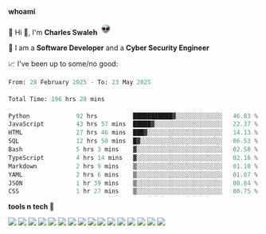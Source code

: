 **whoami**

🤪 Hi 👋, I'm **Charles Swaleh** <img src="alien.gif" height="25px">

🤖 I am a **Software Developer** and a **Cyber Security Engineer**

📈 I've been up to some/no good:

<!--START_SECTION:waka-->

```python
From: 28 February 2025 - To: 23 May 2025

Total Time: 196 hrs 28 mins

Python             92 hrs          ███████████▓░░░░░░░░░░░░░   46.83 %
JavaScript         43 hrs 57 mins  █████▓░░░░░░░░░░░░░░░░░░░   22.37 %
HTML               27 hrs 46 mins  ███▓░░░░░░░░░░░░░░░░░░░░░   14.13 %
SQL                12 hrs 50 mins  █▓░░░░░░░░░░░░░░░░░░░░░░░   06.53 %
Bash               5 hrs 3 mins    ▓░░░░░░░░░░░░░░░░░░░░░░░░   02.58 %
TypeScript         4 hrs 14 mins   ▓░░░░░░░░░░░░░░░░░░░░░░░░   02.16 %
Markdown           2 hrs 9 mins    ▒░░░░░░░░░░░░░░░░░░░░░░░░   01.10 %
YAML               2 hrs 6 mins    ▒░░░░░░░░░░░░░░░░░░░░░░░░   01.07 %
JSON               1 hr 39 mins    ▒░░░░░░░░░░░░░░░░░░░░░░░░   00.84 %
CSS                1 hr 27 mins    ▒░░░░░░░░░░░░░░░░░░░░░░░░   00.75 %
```

<!--END_SECTION:waka-->


**tools n tech 🔭**

![](https://img.shields.io/badge/OS-Linux-informational?style=flat&logo=linux&logoColor=white&color=800020)
![](https://img.shields.io/badge/Code-JavaScript-informational?style=flat&logo=javascript&logoColor=white&color=800020)
![](https://img.shields.io/badge/Code-Python-informational?style=flat&logo=python&logoColor=white&color=800020)
![](https://img.shields.io/badge/Code-C-informational?style=flat&logo=c&logoColor=white&color=800020)
![](https://img.shields.io/badge/Code-Ruby-informational?style=flat&logo=ruby&logoColor=white&color=800020)
![](https://img.shields.io/badge/Code-Go-informational?style=flat&logo=go&logoColor=white&color=800020)
![](https://img.shields.io/badge/Framework-React-informational?style=flat&logo=react&logoColor=white&color=800020)
![](https://img.shields.io/badge/Framework-Django-informational?style=flat&logo=django&logoColor=white&color=800020)
![](https://img.shields.io/badge/Framework-Flask-informational?style=flat&logo=flask&logoColor=white&color=800020)
![](https://img.shields.io/badge/Framework-Rails-informational?style=flat&logo=Ruby&logoColor=white&color=800020)
![](https://img.shields.io/badge/Shell-Bash-informational?style=flat&logo=gnu-bash&logoColor=white&color=800020)
![](https://img.shields.io/badge/DB-PostgreSQL-informational?style=flat&logo=postgresql&logoColor=white&color=800020)
![](https://img.shields.io/badge/DB-MySQL-informational?style=flat&logo=mysql&logoColor=white&color=800020)
![](https://img.shields.io/badge/CI/CD-Docker-informational?style=flat&logo=docker&logoColor=white&color=800020)
![](https://img.shields.io/badge/CI/CD-Kubernetes-informational?style=flat&logo=kubernetes&logoColor=white&color=800020)
![](https://img.shields.io/badge/CI/CD-Jenkins-informational?style=flat&logo=jenkins&logoColor=white&color=800020)

<!-- **stats 🔭**

[![Charles's GitHub stats](https://github-readme-stats.vercel.app/api?username=mashm3ll0w&count_private=true&show_icons=true&theme=maroongold&include_all_commits=true)](https://github.com/anuraghazra/github-readme-stats)             [![Top Langs](https://github-readme-stats.vercel.app/api/top-langs/?username=mashm3ll0w&layout=compact&theme=maroongold&langs_count=6)](https://github.com/anuraghazra/github-readme-stats) -->
